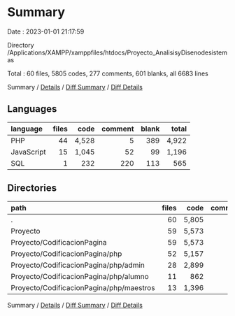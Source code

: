# Summary

Date : 2023-01-01 21:17:59

Directory /Applications/XAMPP/xamppfiles/htdocs/Proyecto_AnalisisyDisenodesistemas

Total : 60 files,  5805 codes, 277 comments, 601 blanks, all 6683 lines

Summary / [Details](details.md) / [Diff Summary](diff.md) / [Diff Details](diff-details.md)

## Languages
| language | files | code | comment | blank | total |
| :--- | ---: | ---: | ---: | ---: | ---: |
| PHP | 44 | 4,528 | 5 | 389 | 4,922 |
| JavaScript | 15 | 1,045 | 52 | 99 | 1,196 |
| SQL | 1 | 232 | 220 | 113 | 565 |

## Directories
| path | files | code | comment | blank | total |
| :--- | ---: | ---: | ---: | ---: | ---: |
| . | 60 | 5,805 | 277 | 601 | 6,683 |
| Proyecto | 59 | 5,573 | 57 | 488 | 6,118 |
| Proyecto/CodificacionPagina | 59 | 5,573 | 57 | 488 | 6,118 |
| Proyecto/CodificacionPagina/php | 52 | 5,157 | 54 | 410 | 5,621 |
| Proyecto/CodificacionPagina/php/admin | 28 | 2,899 | 37 | 256 | 3,192 |
| Proyecto/CodificacionPagina/php/alumno | 11 | 862 | 3 | 67 | 932 |
| Proyecto/CodificacionPagina/php/maestros | 13 | 1,396 | 14 | 87 | 1,497 |

Summary / [Details](details.md) / [Diff Summary](diff.md) / [Diff Details](diff-details.md)